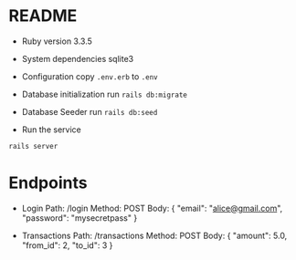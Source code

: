 # README
* Ruby version
3.3.5

* System dependencies
sqlite3

* Configuration
copy `.env.erb` to `.env`

* Database initialization
run `rails db:migrate`

* Database Seeder
run `rails db:seed`

* Run the service
```cmd
rails server
```

# Endpoints
* Login
Path: /login
Method: POST
Body:
{
    "email": "alice@gmail.com",
    "password": "mysecretpass"
}


* Transactions
Path: /transactions
Method: POST
Body:
{
    "amount": 5.0,
    "from_id": 2,
    "to_id": 3
}